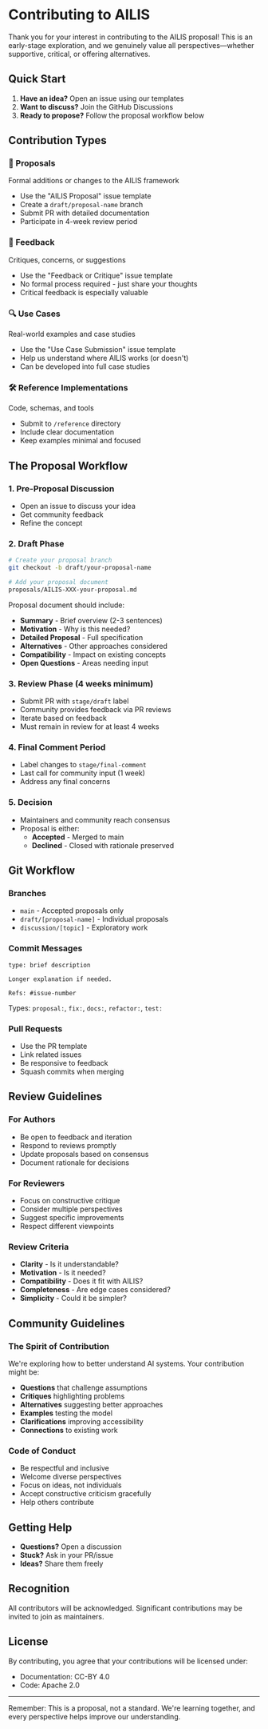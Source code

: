 # Contributing to AILIS

Thank you for your interest in contributing to the AILIS proposal! This is an early-stage exploration, and we genuinely value all perspectives—whether supportive, critical, or offering alternatives.

## Quick Start

1. **Have an idea?** Open an issue using our templates
2. **Want to discuss?** Join the GitHub Discussions
3. **Ready to propose?** Follow the proposal workflow below

## Contribution Types

### 📝 Proposals
Formal additions or changes to the AILIS framework
- Use the "AILIS Proposal" issue template
- Create a `draft/proposal-name` branch
- Submit PR with detailed documentation
- Participate in 4-week review period

### 💬 Feedback
Critiques, concerns, or suggestions
- Use the "Feedback or Critique" issue template
- No formal process required - just share your thoughts
- Critical feedback is especially valuable

### 🔍 Use Cases
Real-world examples and case studies
- Use the "Use Case Submission" issue template
- Help us understand where AILIS works (or doesn't)
- Can be developed into full case studies

### 🛠 Reference Implementations
Code, schemas, and tools
- Submit to `/reference` directory
- Include clear documentation
- Keep examples minimal and focused

## The Proposal Workflow

### 1. Pre-Proposal Discussion
- Open an issue to discuss your idea
- Get community feedback
- Refine the concept

### 2. Draft Phase
```bash
# Create your proposal branch
git checkout -b draft/your-proposal-name

# Add your proposal document
proposals/AILIS-XXX-your-proposal.md
```

Proposal document should include:
- **Summary** - Brief overview (2-3 sentences)
- **Motivation** - Why is this needed?
- **Detailed Proposal** - Full specification
- **Alternatives** - Other approaches considered
- **Compatibility** - Impact on existing concepts
- **Open Questions** - Areas needing input

### 3. Review Phase (4 weeks minimum)
- Submit PR with `stage/draft` label
- Community provides feedback via PR reviews
- Iterate based on feedback
- Must remain in review for at least 4 weeks

### 4. Final Comment Period
- Label changes to `stage/final-comment`
- Last call for community input (1 week)
- Address any final concerns

### 5. Decision
- Maintainers and community reach consensus
- Proposal is either:
  - **Accepted** - Merged to main
  - **Declined** - Closed with rationale preserved

## Git Workflow

### Branches
- `main` - Accepted proposals only
- `draft/[proposal-name]` - Individual proposals
- `discussion/[topic]` - Exploratory work

### Commit Messages
```
type: brief description

Longer explanation if needed.

Refs: #issue-number
```

Types: `proposal:`, `fix:`, `docs:`, `refactor:`, `test:`

### Pull Requests
- Use the PR template
- Link related issues
- Be responsive to feedback
- Squash commits when merging

## Review Guidelines

### For Authors
- Be open to feedback and iteration
- Respond to reviews promptly
- Update proposals based on consensus
- Document rationale for decisions

### For Reviewers
- Focus on constructive critique
- Consider multiple perspectives
- Suggest specific improvements
- Respect different viewpoints

### Review Criteria
- **Clarity** - Is it understandable?
- **Motivation** - Is it needed?
- **Compatibility** - Does it fit with AILIS?
- **Completeness** - Are edge cases considered?
- **Simplicity** - Could it be simpler?

## Community Guidelines

### The Spirit of Contribution
We're exploring how to better understand AI systems. Your contribution might be:
- **Questions** that challenge assumptions
- **Critiques** highlighting problems
- **Alternatives** suggesting better approaches
- **Examples** testing the model
- **Clarifications** improving accessibility
- **Connections** to existing work

### Code of Conduct
- Be respectful and inclusive
- Welcome diverse perspectives
- Focus on ideas, not individuals
- Accept constructive criticism gracefully
- Help others contribute

## Getting Help

- **Questions?** Open a discussion
- **Stuck?** Ask in your PR/issue
- **Ideas?** Share them freely

## Recognition

All contributors will be acknowledged. Significant contributions may be invited to join as maintainers.

## License

By contributing, you agree that your contributions will be licensed under:
- Documentation: CC-BY 4.0
- Code: Apache 2.0

---

Remember: This is a proposal, not a standard. We're learning together, and every perspective helps improve our understanding.